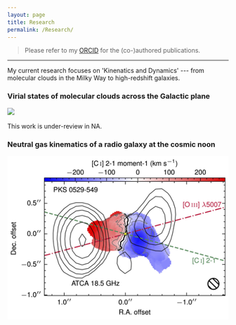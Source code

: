```yaml
---
layout: page
title: Research 
permalink: /Research/
---
```


> Please refer to my [ORCID](https://orcid.org/0000-0002-2231-8381) for the (co-)authored publications.

---

My current research focuses on 'Kinenatics and Dynamics' --- from molecular clouds in the Milky Way to high-redshift galaxies.


### Virial states of molecular clouds across the Galactic plane

<img   src="/fig/research/GMPMC/sample_distribution.png"   width="600" height="auto"/>

This work is under-review in NA.

### Neutral gas kinematics of a radio galaxy at the cosmic noon

<img   src="/fig/research/PKS_0529-549/CImom1_ALMAposter.jpg"   width="600" height="auto"/>
